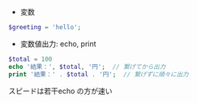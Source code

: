 
- 変数
```php
$greeting = 'hello';
```

- 変数値出力: echo, print
```php
$total = 100
echo '結果：', $total, '円';  // 繋げてから出力
print '結果：' . $total . '円';  // 繋げずに順々に出力
```
スピードは若干echo の方が速い